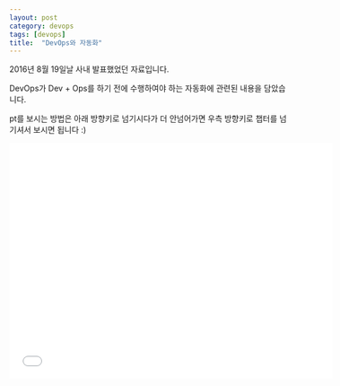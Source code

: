 ```yaml
---
layout: post
category: devops
tags: [devops]
title:  "DevOps와 자동화"
---
```

2016년 8월 19일날 사내 발표했었던 자료입니다.

DevOps가 Dev + Ops를 하기 전에 수행하여야 하는 자동화에 관련된 내용을 담았습니다.

pt를 보시는 방법은 아래 방향키로 넘기시다가 더 안넘어가면 우측 방향키로 챕터를 넘기셔서 보시면 됩니다 :)

<iframe src="//slides.com/wonseok/devops/embed" width="576" height="420" scrolling="no" frameborder="0" webkitallowfullscreen mozallowfullscreen allowfullscreen></iframe>